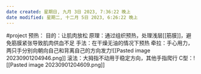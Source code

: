 ```yaml
---
date created: 星期日, 九月 3日 2023, 7:36:22 晚上
date modified: 星期二, 十二月 5日 2023, 6:26:22 晚上
---
```

#project
预热：
	目的：让肌肉放松
	原理：通过组织预热，处理浅层[[筋膜]]，避免筋膜紧张导致肌肉供血不足
	手法：在干燥无油的情况下预热
		牵拉：手心用力，两只手分别向朝向自己和背离自己的方向发力![[Pasted image 20230901204946.png]]
		滚法：大拇指不动用于稳定方向，其他手指爬行
		C型：![[Pasted image 20230901204609.png]]

